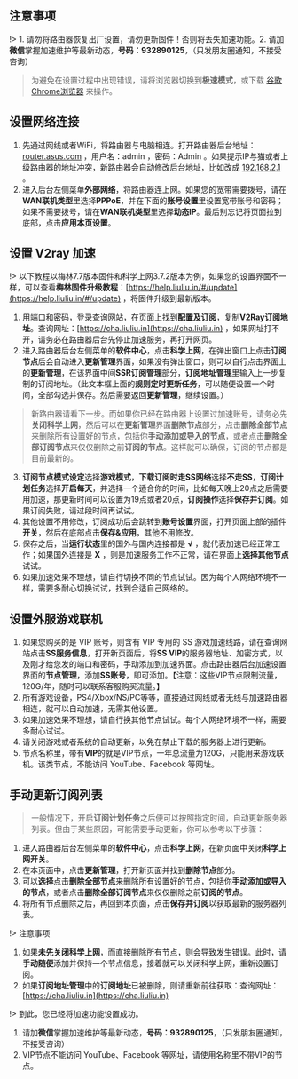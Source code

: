 ## 注意事项
!> 1. 请勿将路由器恢复出厂设置，请勿更新固件！否则将丢失加速功能。2. 请加**微信**掌握加速维护等最新动态，**号码：932890125**，（只发朋友圈通知，不接受咨询）

> 为避免在设置过程中出现错误，请将浏览器切换到**极速模式**，或下载 [谷歌Chrome浏览器](http://down.tech.sina.com.cn/page/40975.html) 来操作。


## 设置网络连接
1. 先通过网线或者WiFi，将路由器与电脑相连。打开路由器后台地址：[router.asus.com](http://router.asus.com) ，用户名：admin ，密码：Admin 。如果提示IP与猫或者上级路由器的地址冲突，新路由器会自动修改后台地址，比如改成 [192.168.2.1](http://192.168.2.1]) 。
2. 进入后台左侧菜单**外部网络**，将路由器连上网。如果您的宽带需要拨号，请在**WAN联机类型**里选择**PPPoE**，并在下面的**账号设置**里设置宽带账号和密码；如果不需要拨号，请在**WAN联机类型**里选择**动态IP**。最后别忘记将页面拉到底部，点击**应用本页设置**。

## 设置 V2ray 加速
!> 以下教程以梅林7.7版本固件和科学上网3.7.2版本为例，如果您的设置界面不一样，可以查看**梅林固件升级教程**：[https://help.liuliu.in/#/update](https://help.liuliu.in/#/update) ，将固件升级到最新版本。

1. 用端口和密码，登录查询网站，在页面上找到**配置及订阅**，复制**V2Ray订阅地址**。查询网址：[https://cha.liuliu.in](https://cha.liuliu.in) ，如果网址打不开，请务必在路由器后台先停止加速服务，再打开网页。
2. 进入路由器后台左侧菜单的**软件中心**，点击**科学上网**，在弹出窗口上点击**订阅节点**后会自动进入**更新管理**界面，如果没有弹出窗口，则可以自行点击界面上的**更新管理**，在该界面中间**SSR订阅管理**部分，**订阅地址管理**里输入上一步复制的订阅地址。（此文本框上面的**规则定时更新任务**，可以随便设置一个时间，全部勾选并保存。然后需要返回**更新管理**，继续设置。）

> 新路由器请看下一步。而如果你已经在路由器上设置过加速账号，请务必先**关闭科学上网**，然后可以在**更新管理**界面**删除节点**部分，点击**删除全部节点**来删除所有设置好的节点，包括你**手动添加或导入的节点**，或者点击**删除全部订阅节点**来仅仅删除之前**订阅的节点**。这样就可以确保，订阅的节点都是目前最新的。

3. **订阅节点模式设定**选择**游戏模式**，**下载订阅时走SS网络**选择**不走SS**，**订阅计划任务**选择**开启每天**，并选择一个适合你的时间，比如每天晚上20点之后需要用加速，那更新时间可以设置为19点或者20点，**订阅操作**选择**保存并订阅**。如果订阅失败，请过段时间再试试。
4. 其他设置不用修改，订阅成功后会跳转到**账号设置**界面，打开页面上部的插件**开关**，然后在底部点击**保存&应用**，其他不用修改。
5. 保存之后，当**运行状态**里的国外与国内连接都是 **√** ，就代表加速已经正常工作；如果国外连接是 **X** ，则是加速服务工作不正常，请在界面上**选择其他节点**试试。
6. 如果加速效果不理想，请自行切换不同的节点试试。因为每个人网络环境不一样，需要多耐心切换试试，找到合适自己网络的。


## 设置外服游戏联机
1. 如果您购买的是 VIP 账号，则含有 VIP 专用的 SS 游戏加速线路，请在查询网站点击**SS服务信息**，打开新页面后，将**SS VIP**的服务器地址、加密方式，以及刚才给您发的端口和密码，手动添加到加速界面。点击路由器后台加速设置界面的**节点管理**，添加**SS账号**，即可添加。【注意：这些VIP节点限制流量，120G/年，随时可以联系客服购买流量。】
2. 所有游戏设备，PS4/Xbox/NS/PC等等，直接通过网线或者无线与加速路由器相连，就可以自动加速，无需其他设置。
3. 如果加速效果不理想，请自行换其他节点试试。每个人网络环境不一样，需要多耐心试试。
4. 请关闭游戏或者系统的自动更新，以免在禁止下载的服务器上进行更新。
5. 节点名称里，带有**VIP**的就是VIP节点，一年总流量为120G，只能用来游戏联机。该类节点，不能访问 YouTube、Facebook 等网址。

## 手动更新订阅列表
> 一般情况下，开启**订阅计划任务**之后便可以按照指定时间，自动更新服务器列表。但由于某些原因，可能需要手动更新，你可以参考以下步骤：

1. 进入路由器后台左侧菜单的**软件中心**，点击**科学上网**，在新页面中关闭**科学上网开关**。
2. 在本页面中，点击**更新管理**，打开新页面并找到**删除节点**部分。
3. 可以**选择**点击**删除全部节点**来删除所有设置好的节点，包括你**手动添加或导入的节点**，或者点击**删除全部订阅节点**来仅仅删除之前**订阅的节点**。
4. 将所有节点删除之后，再回到本页面，点击**保存并订阅**以获取最新的服务器列表。

!> 注意事项
1. 如果**未先关闭科学上网**，而直接删除所有节点，则会导致发生错误。此时，请**手动随便**添加并保持一个节点信息，接着就可以关闭科学上网，重新设置订阅。 
2. 如果**订阅地址管理**中的**订阅地址**已被删除，则请重新前往获取：查询网址：[https://cha.liuliu.in](https://cha.liuliu.in)

!> 到此，您已经将加速功能设置成功。
1. 请加**微信**掌握加速维护等最新动态，**号码：932890125**，（只发朋友圈通知，不接受咨询）
2. VIP节点不能访问 YouTube、Facebook 等网址，请使用名称里不带VIP的节点。

